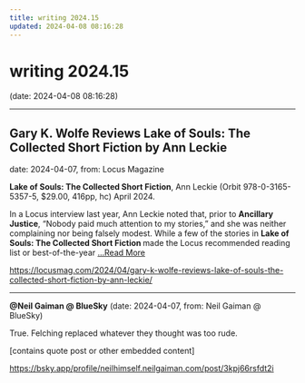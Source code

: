 ```yaml
---
title: writing 2024.15
updated: 2024-04-08 08:16:28
---
```


# writing 2024.15

(date: 2024-04-08 08:16:28)

---

## Gary K. Wolfe Reviews Lake of Souls: The Collected Short Fiction by Ann Leckie

date: 2024-04-07, from: Locus Magazine

<p><strong>Lake of Souls: The Collected Short Fiction</strong>, Ann Leckie (Orbit 978-0-3165-5357-5, $29.00, 416pp, hc) April 2024.</p>
<p>In a Locus interview last year, Ann Leckie noted that, prior to <strong>Ancillary Justice</strong>, “Nobody paid much attention to my stories,” and she was nei­ther complaining nor being falsely modest. While a few of the stories in <strong>Lake of Souls: The Collected Short Fiction </strong>made the Locus recommended read­ing list or best-of-the-year  <a href="https://locusmag.com/2024/04/gary-k-wolfe-reviews-lake-of-souls-the-collected-short-fiction-by-ann-leckie/" class="read-more">...Read More </a></p> 

<https://locusmag.com/2024/04/gary-k-wolfe-reviews-lake-of-souls-the-collected-short-fiction-by-ann-leckie/>

---

**@Neil Gaiman @ BlueSky** (date: 2024-04-07, from: Neil Gaiman @ BlueSky)

True.  Felching replaced whatever they thought was too rude.

[contains quote post or other embedded content] 

<https://bsky.app/profile/neilhimself.neilgaiman.com/post/3kpj66rsfdt2i>

